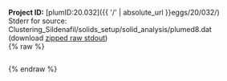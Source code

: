**Project ID:** [plumID:20.032]({{ '/' | absolute_url }}eggs/20/032/)  
Stderr for source:  Clustering_Sildenafil/solids_setup/solid_analysis/plumed8.dat   
(download [zipped raw stdout](plumed8.dat.plumed.stdout.txt.zip))  
{% raw %}
<pre>
</pre>
{% endraw %}
